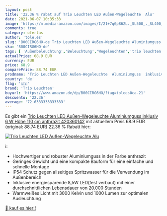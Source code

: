 ```yaml
---
layout: post
title: '22.36 % rabat auf Trio Leuchten LED Außen-Wegeleuchte  Alu'
date: 2021-06-07 10:35:33
image: 'https://m.media-amazon.com/images/I/21+7qGp86ZL._SL500_._SL400_.jpg'
comments: true
category: ofertas
author: 'tole.es'
slug: 'B00CIRG6HO-de Trio Leuchten LED Außen-Wegeleuchte Aluminiumguss inklusiv...'
sku: 'B00CIRG6HO-de'
tags: [ 'Außenbeleuchtung','Beleuchtung','Wegeleuchten','trio leuchten', ]
actualPrice: 68.9 EUR
currency: EUR
price: 68.9
comparePrice: 88.74 EUR
prodname: 'Trio Leuchten LED Außen-Wegeleuchte  Aluminiumguss  inklusiv 6 W  Höhe 110 cm  anthrazit 420360142'
country: 'de'
flag: '🇩🇪'
brand: 'Trio Leuchten'
buyurl: 'https://www.amazon.de/dp/B00CIRG6HO/?tag=tolees0ca-21'
descuento: '22.36'
average: '72.6333333333333'
---
```


Es gibt ein [Trio Leuchten LED Außen-Wegeleuchte  Aluminiumguss  inklusiv 6 W  Höhe 110 cm  anthrazit 420360142](https://www.amazon.de/dp/B00CIRG6HO/?tag=tolees0ca-21) mit aktuellem Preis 68.9 EUR (original: 88.74 EUR) 22.36 % Rabatt hier:

[![Trio Leuchten LED Außen-Wegeleuchte  Alu](https://m.media-amazon.com/images/I/21+7qGp86ZL._SL500_._SL400_.jpg)](https://www.amazon.de/dp/B00CIRG6HO/?tag=tolees0ca-21)

ℹ️:

- Hochwertiger und robuster Aluminiumguss in der Farbe anthrazit
- Geringes Gewicht und eine kompakte Bauform für eine einfache und schnelle Montage
- IP54 Schutz gegen allseitiges Spritzwasser für die Verwendung im Außenbereich
- Inklusive energiesparende 8,5W LED(fest verbaut) mit einer durchschnittlichen Lebensdauer von 20.000 Stunden
- Warmweißes Licht mit 3000 Kelvin und 1000 Lumen zur optimalen Ausleuchtung

[🛒 kauf es hier!!](https://www.amazon.de/dp/B00CIRG6HO/?tag=tolees0ca-21)
